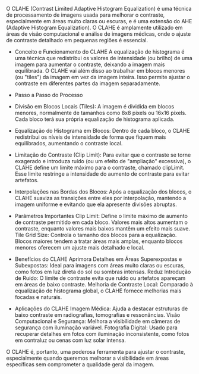 O CLAHE (Contrast Limited Adaptive Histogram Equalization) é uma técnica de processamento de imagens usada para melhorar o contraste, especialmente em áreas muito claras ou escuras, e é uma extensão do AHE (Adaptive Histogram Equalization). O CLAHE é amplamente utilizado em áreas de visão computacional e análise de imagens médicas, onde o ajuste de contraste detalhado em pequenas regiões é essencial.

* Conceito e Funcionamento do CLAHE
A equalização de histograma é uma técnica que redistribui os valores de intensidade (ou brilho) de uma imagem para aumentar o contraste, deixando a imagem mais equilibrada. O CLAHE vai além disso ao trabalhar em blocos menores (ou "tiles") da imagem em vez da imagem inteira. Isso permite ajustar o contraste em diferentes partes da imagem separadamente.

* Passo a Passo do Processo
- Divisão em Blocos Locais (Tiles): A imagem é dividida em blocos menores, normalmente de tamanhos como 8x8 pixels ou 16x16 pixels. Cada bloco terá sua própria equalização de histograma aplicada.

- Equalização do Histograma em Blocos: Dentro de cada bloco, o CLAHE redistribui os níveis de intensidade de forma que fiquem mais equilibrados, aumentando o contraste local.

- Limitação do Contraste (Clip Limit): Para evitar que o contraste se torne exagerado e introduza ruído (ou um efeito de "ampliação" excessiva), o CLAHE define um limite máximo para o contraste, chamado clipLimit. Esse limite restringe a intensidade do aumento de contraste para evitar artefatos.

- Interpolações nas Bordas dos Blocos: Após a equalização dos blocos, o CLAHE suaviza as transições entre eles por interpolação, mantendo a imagem uniforme e evitando que ela apresente divisões abruptas.

* Parâmetros Importantes
Clip Limit: Define o limite máximo de aumento de contraste permitido em cada bloco. Valores mais altos aumentam o contraste, enquanto valores mais baixos mantêm um efeito mais suave.
Tile Grid Size: Controla o tamanho dos blocos para a equalização. Blocos maiores tendem a tratar áreas mais amplas, enquanto blocos menores oferecem um ajuste mais detalhado e local.

* Benefícios do CLAHE
Aprimora Detalhes em Áreas Superexpostas e Subexpostas: Ideal para imagens com áreas muito claras ou escuras, como fotos em luz direta do sol ou sombras intensas.
Reduz Introdução de Ruído: O limite de contraste evita que ruído ou artefatos apareçam em áreas de baixo contraste.
Melhoria de Contraste Local: Comparado à equalização de histograma global, o CLAHE fornece melhorias mais focadas e naturais.

* Aplicações do CLAHE
Imagem Médica: Ajuda a destacar estruturas de baixo contraste em radiografias, tomografias e ressonâncias.
Visão Computacional e Segurança: Melhora a visibilidade em câmeras de segurança com iluminação variável.
Fotografia Digital: Usado para recuperar detalhes em fotos com iluminação inconsistente, como fotos em contraluz ou cenas com luz solar intensa.

O CLAHE é, portanto, uma poderosa ferramenta para ajustar o contraste, especialmente quando queremos melhorar a visibilidade em áreas específicas sem comprometer a qualidade geral da imagem.






